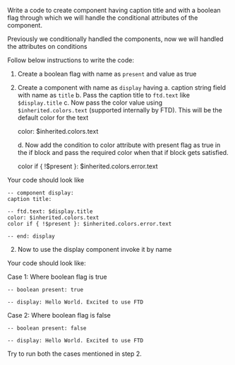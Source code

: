 Write a code to create component having caption title and with a boolean flag through which we will handle the conditional attributes of the component.

Previously we conditionally handled the components, now we will handled the attributes on conditions

Follow below instructions to write the code:

1. Create a boolean flag with name as `present` and value as true

2. Create a component with name as `display` having
   a. caption string field with name as `title`
   b. Pass the caption title to `ftd.text` like `$display.title`
   c. Now pass the color value using `$inherited.colors.text` (supported internally by FTD). This will be the default color for the text

   color: $inherited.colors.text

   d. Now add the condition to color attribute with present flag as true in the if block and pass the required color when that if block gets satisfied.
   
   color if { !$present }: $inherited.colors.error.text

Your code should look like

```
-- component display:
caption title:

-- ftd.text: $display.title
color: $inherited.colors.text
color if { !$present }: $inherited.colors.error.text

-- end: display

```

2. Now to use the display component invoke it by name

Your code should look like:

Case 1: Where boolean flag is true

```
-- boolean present: true

-- display: Hello World. Excited to use FTD

```

Case 2: Where boolean flag is false

```
-- boolean present: false

-- display: Hello World. Excited to use FTD

```

Try to run both the cases mentioned in step 2.
